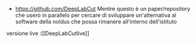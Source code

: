 - https://github.com/DeepLabCut
Mentre questo è un paper/repository che userò in parallelo per cercare di sviluppare un'alternativa al software della noldus che possa rimanere all'interno dell'istituto

versione live :[[DeepLabCutlive]]

